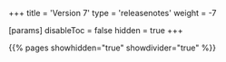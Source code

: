 +++
title = 'Version 7'
type = 'releasenotes'
weight = -7

[params]
  disableToc = false
  hidden = true
+++

{{% pages showhidden="true" showdivider="true" %}}
